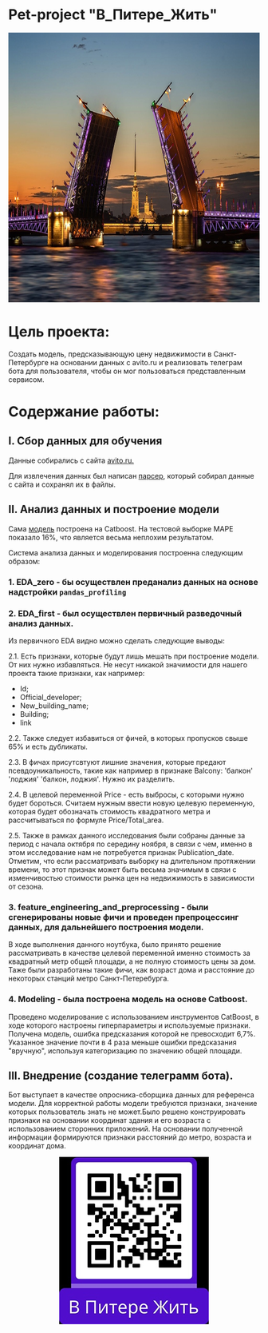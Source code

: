 # Pet-project "В_Питере_Жить"

<p align="center">
  <img width="960" height="540" src="https://github.com/NeKonnnn/PetProject-price-real-estate-in-St.-Petersburg/blob/main/Peterss.jpg">
</p>


# Цель проекта:

Создать модель, предсказывающую цену недвижимости в Санкт-Петербурге на основании данных с avito.ru и реализовать телеграм бота для пользователя, чтобы он мог пользоваться представленным сервисом.

# Содержание работы:

## I. Сбор данных для обучения

Данные собирались с сайта [avito.ru.](https://www.avito.ru/)

Для извлечения данных был написан [парсер](https://github.com/NeKonnnn/PetProject-price-real-estate-in-St.-Petersburg/blob/main/parser/avito_parser.py), который собирал данные с сайта и сохранял их в файлы.

## II. Анализ данных и построение модели 

Сама [модель](https://github.com/NeKonnnn/PetProject-price-real-estate-in-St.-Petersburg/blob/main/notebooks/3.%20Modeling.ipynb)
построена на Catboost. На тестовой выборке MAPE показало 16%, что является весьма неплохим результатом. 
 
Система анализа данных и моделирования построенна следующим образом:
### 1. EDA_zero - бы осуществлен преданализ данных на основе надстройки `pandas_profiling`

### 2. EDA_first - был осуществлен первичный разведочный анализ данных.

Из первичного EDA видно можно сделать следующие выводы:

2.1. Есть признаки, которые будут лишь мешать при построение модели. От них нужно избавляться. Не несут никакой значимости для нашего проекта такие признаки, как например:

- Id;
- Official_developer;
- New_building_name;
- Building;
- link

2.2. Также следует избавиться от фичей, в которых пропусков свыше 65% и есть дубликаты.

2.3. В фичах присутcвтуют лишние значения, которые предают псевдоуникальность, такие как например в признаке Balcony: 'балкон' 'лоджия' 'балкон, лоджия'. Нужно их разделить.

2.4. В целевой переменной Price - есть выбросы, с которыми нужно будет бороться. Считаем нужным ввести новую целевую переменную, которая будет обозначать стоимость квадратного метра и рассчитываться по формуле Price/Total_area.

2.5. Также в рамках данного исследования были собраны данные за период с начала октября по середину ноября, в связи с чем, именно в этом исследование нам не потребуется признак Publication_date. Отметим, что если рассматривать выборку на длительном протяжении времени, то этот признак может быть весьма значимым в связи с изменчивостью стоимости рынка цен на недвижимость в зависимости от сезона.

### 3. feature_engineering_and_preprocessing - были сгенерированы новые фичи и проведен препроцессинг данных, для дальнейшего построения модели.

В ходе выполнения данного ноутбука, было принято решение рассматривать в качестве целевой переменной именно стоимость за квадратный метр общей площади, а не полную стоимость цены за дом. Таже были разработаны такие фичи, как возраст дома и расстояние до некоторых станций метро Санкт-Петеребурга.

### 4. Modeling - была построена модель на основе Catboost.

Проведено моделирование с использованием инструментов CatBoost, в ходе которого настроены гиперпараметры и используемые признаки. Получена модель, ошибка предсказания которой не превосходит 6,7%. Указанное значение почти в 4 раза меньше ошибки предсказания "вручную", используя категоризацию по значению общей площади.

## III. Внедрение (создание телеграмм бота).

Бот выступает в качестве опросника-сборщика данных для референса модели. 
Для корректной работы модели требуются признаки, значение которых пользователь знать не может.Было решено конструировать признаки на основании координат здания и его возраста с использованием сторонних приложений. На основании полученной информации формируются признаки расстояний до метро, возраста и координат дома.


<p align="center">
  <img width="300" height="335" src="https://github.com/NeKonnnn/PetProject-price-real-estate-in-St.-Petersburg/blob/main/qr_code.jpg">
</p>







